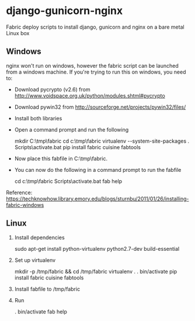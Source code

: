 django-gunicorn-nginx
=====================

Fabric deploy scripts to install django, gunicorn and nginx on a bare metal Linux box

Windows
-------
nginx won't run on windows, however the fabric script can be launched
from a windows machine.
If you're trying to run this on windows, you need to:
* Download pycrypto (v2.6) from 
    http://www.voidspace.org.uk/python/modules.shtml#pycrypto
* Download pywin32 from http://sourceforge.net/projects/pywin32/files/
* Install both libraries
* Open a command prompt and run the following

    mkdir C:\tmp\fabric
    cd c:\tmp\fabric
    virtualenv --system-site-packages .
    Scripts\activate.bat
    pip install fabric cuisine fabtools

* Now place this fabfile in C:\tmp\fabric. 
* You can now do the following in a command prompt to run the fabfile

    cd c:\tmp\fabric
    Scripts\activate.bat
    fab help

Reference: https://techknowhow.library.emory.edu/blogs/sturnbu/2011/01/26/installing-fabric-windows 

Linux
-----
1. Install dependencies

    sudo apt-get install python-virtualenv python2.7-dev build-essential

2. Set up virtualenv

    mkdir -p /tmp/fabric && cd /tmp/fabric
    virtualenv .
    . bin/activate
    pip install fabric cuisine fabtools

3. Install fabfile to /tmp/fabric

4. Run

    . bin/activate
    fab help

